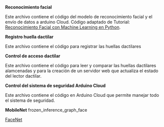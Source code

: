**Reconocimiento facial**

Este archivo contiene el código del modelo de reconocimiento facial y el envío de datos a arduino Cloud.
Código adaptado de Tutorial: [Reconocimiento Facial con Machine Learning en Python](https://www.codificandobits.com/blog/tutorial-reconocimiento-facial-python/).

**Registro huella dactilar**

Este archivo contiene el código para registrar las huellas dactilares

**Control de acceso dactilar**

Este archivo contiene el código para leer y comparar las huellas dactilares alamcenadas y para la creación de un servidor web que actualiza el estado del lector dactilar.

**Control del sistema de seguridad Arduino Cloud**

Este archivo contiene el código en Arduino Cloud que permite manejar todo el sistema de seguridad.

**MobileNet**
frozen_inference_graph_face

[FaceNet](https://pypi.org/project/keras-facenet/)
